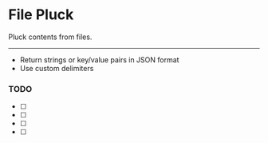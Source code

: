 # File Pluck
Pluck contents from files.

---

- Return strings or key/value pairs in JSON format
- Use custom delimiters


### TODO
- [ ]  
- [ ] 
- [ ] 
- [ ] 